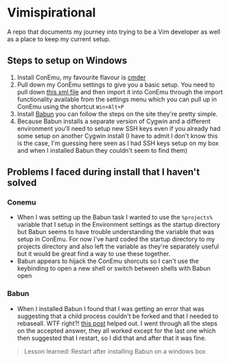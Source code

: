 # Vimispirational
A repo that documents my journey into trying to be a Vim developer as well as a place to keep my current setup.

## Steps to setup on Windows
1. Install ConEmu, my favourite flavour is [cmder](http://cmder.net/)
1. Pull down my ConEmu settings to give you a basic setup. You need to pull down [this xml file](https://github.com/zacbraddy/Vimispirational/blob/master/con_emu_settings.xml) and then import it into ConEmu through the import functionality available from the settings menu which you can pull up in ConEmu using the shortcut `Win+Alt+P`
1. Install [Babun](http://babun.github.io) you can follow the steps on the site they're pretty simple.
1. Because Babun installs a separate version of Cygwin and a different environment you'll need to setup new SSH keys even if you already had some setup on another Cygwin install (I have to admit I don't know this is the case, I'm guessing here seen as I had SSH keys setup on my box and when I installed Babun they couldn't seem to find them)

## Problems I faced during install that I haven't solved
### Conemu
- When I was setting up the Babun task I wanted to use the `%projects% ` variable that I setup in the Environment settings as the startup directory but Babun seems to have trouble understanding the variable that was setup in ConEmu. For now I've hard coded the startup directory to my projects directory and also left the variable as they're separately useful but it would be great find a way to use these together.
- Babun appears to hijack the ConEmu shorcuts so I can't use the keybinding to open a new shell or switch between shells with Babun open 

### Babun
- When I installed Babun I found that I was getting an error that was suggesting that a child process couldn't be forked and that I needed to rebaseall. WTF right?! [this post](https://stackoverflow.com/questions/9300722/cygwin-error-bash-fork-retry-resource-temporarily-unavailable) helped out. I went through all the steps on the accepted answer, they all worked except for the last one which then suggested that I restart, so I did that and after that it was fine. 
>Lesson learned: Restart after installing Babun on a windows box
